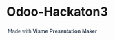 # Odoo-Hackaton3

<script src="//my.visme.co/visme-embed.js"></script><div class="visme_d" data-title="Exploratory Research Presentation" data-url="31om1jyx-new-project" data-w="1366" data-full-h="false" data-h="768" data-domain="my"></div><p style="width:223px !important;border-radius:3px !important;padding:3px !important;font-size:12px !important;font-family:Arial, sans-serif !important;color:#314152 !important;white-space:nowrap !important">Made with <a href="https://www.visme.co/presentation-software?utm_source=CTA&amp;utm_medium=Embed" target="_blank" rel="noreferrer" style="font-weight:600 !important;text-decoration:none !important;font-size:12px !important;font-family:Arial, sans-serif !important;color:#314152 !important;white-space:nowrap !important">Visme Presentation Maker</a></p>

